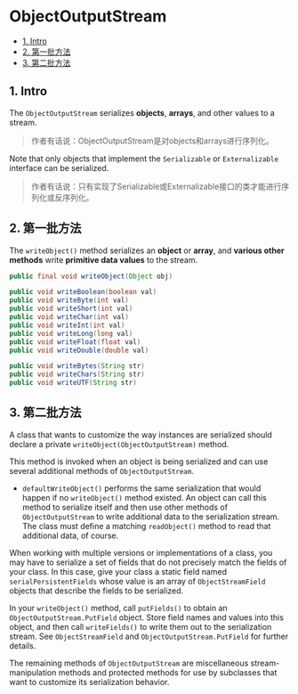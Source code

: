 # ObjectOutputStream

<!-- TOC -->

- [1. Intro](#1-intro)
- [2. 第一批方法](#2-%E7%AC%AC%E4%B8%80%E6%89%B9%E6%96%B9%E6%B3%95)
- [3. 第二批方法](#3-%E7%AC%AC%E4%BA%8C%E6%89%B9%E6%96%B9%E6%B3%95)

<!-- /TOC -->

## 1. Intro

The `ObjectOutputStream` serializes **objects**, **arrays**, and other values to a stream.

> 作者有话说：ObjectOutputStream是对objects和arrays进行序列化。

Note that only objects that implement the `Serializable` or `Externalizable` interface can be serialized.

> 作者有话说：只有实现了Serializable或Externalizable接口的类才能进行序列化或反序列化。

## 2. 第一批方法

The `writeObject()` method serializes an **object** or **array**, and **various other methods** write **primitive data values** to the stream.

```java
public final void writeObject(Object obj)

public void writeBoolean(boolean val)
public void writeByte(int val)
public void writeShort(int val)
public void writeChar(int val)
public void writeInt(int val)
public void writeLong(long val)
public void writeFloat(float val)
public void writeDouble(double val)

public void writeBytes(String str)
public void writeChars(String str)
public void writeUTF(String str)
```

## 3. 第二批方法

A class that wants to customize the way instances are serialized should declare a private `writeObject(ObjectOutputStream)` method.

This method is invoked when an object is being serialized and can use several additional methods of `ObjectOutputStream`.

- `defaultWriteObject()` performs the same serialization that would happen if no `writeObject()` method existed. An object can call this method to serialize itself and then use other methods of `ObjectOutputStream` to write additional data to the serialization stream. The class must define a matching `readObject()` method to read that additional data, of course.

When working with multiple versions or implementations of a class, you may have to serialize a set of fields that do not precisely match the fields of your class. In this case, give your class a static field named `serialPersistentFields` whose value is an array of `ObjectStreamField` objects that describe the fields to be serialized. 

In your `writeObject()` method, call `putFields()` to obtain an `ObjectOutputStream.PutField` object. Store field names and values into
this object, and then call `writeFields()` to write them out to the serialization stream. See `ObjectStreamField` and `ObjectOutputStream.PutField` for further details.

The remaining methods of `ObjectOutputStream` are miscellaneous stream-manipulation methods and protected methods for use by subclasses that want to customize its serialization behavior.

